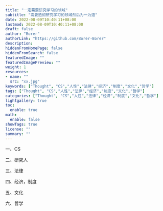 ```yaml
---
title: "一定需要研究学习的领域"
subtitle: "需要透彻研究学习的领域然后为一为道"
date: 2022-08-09T10:40:11+08:00
lastmod: 2022-08-09T10:40:11+08:00
draft: false
author: "Borer"
authorLink: "https://github.com/Borer-Borer"
description:
hiddenFromHomePage: false
hiddenFromSearch: false
featuredImage: ""
featuredImagePreview: ""
weight: 1
resources:
- name: ""
  src: "xx.jpg"
keywords: ["Thought", "CS","人性","法律","经济","制度","文化","哲学"]
tags: ["Thought", "CS","人性","法律","经济","制度","文化","哲学"]
categories: ["Thought", "CS","人性","法律","经济","制度","文化","哲学"]
lightgallery: true
toc:
  enable: true
math:
  enable: false
showTags: true
license: ""
summary: ""
---
```


一、CS

二、研究人

三、法律

四、经济，制度

五、文化

六、哲学
